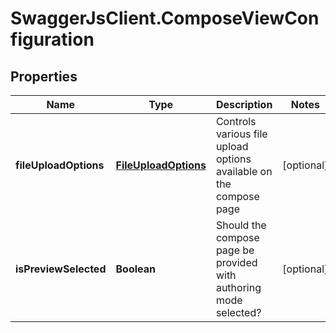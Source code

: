 # SwaggerJsClient.ComposeViewConfiguration

## Properties
Name | Type | Description | Notes
------------ | ------------- | ------------- | -------------
**fileUploadOptions** | [**FileUploadOptions**](FileUploadOptions.md) | Controls various file upload options available on the compose page | [optional] 
**isPreviewSelected** | **Boolean** | Should the compose page be provided with authoring mode selected? | [optional] 


